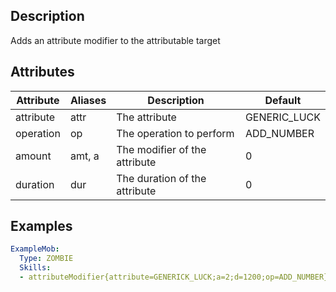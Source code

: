 ## Description
Adds an attribute modifier to the attributable target


## Attributes

| Attribute | Aliases   | Description                                                          | Default |
|-----------|-----------|----------------------------------------------------------------------|---------|
| attribute | attr      | The attribute                                                   | GENERIC_LUCK |
| operation | op        | The operation to perform                                          | ADD_NUMBER |
| amount    | amt, a    | The modifier of the attribute                                          | 0     |
| duration  | dur       | The duration of the attribute                                          | 0     |


## Examples
```yaml
ExampleMob:
  Type: ZOMBIE
  Skills:
  - attributeModifier{attribute=GENERICK_LUCK;a=2;d=1200;op=ADD_NUMBER} @trigger ~onDeath
```